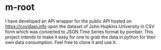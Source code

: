 # m-root
I have developed an API wrapper for the public API hosted on  https://covidapi.info upon the dataset of John Hopkins University in CSV form which was converted to JSON Time Series format by pomber. This project intends to make it easy for one to grab the data in python for their own data consumption. Feel free to clone it and use it. 
